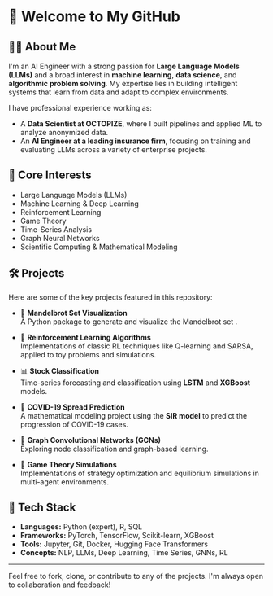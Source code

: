 # 👋 Welcome to My GitHub

## 👨‍💻 About Me

I'm an AI Engineer with a strong passion for **Large Language Models (LLMs)** and a broad interest in **machine learning**, **data science**, and **algorithmic problem solving**. My expertise lies in building intelligent systems that learn from data and adapt to complex environments.

I have professional experience working as:
- A **Data Scientist at OCTOPIZE**, where I built pipelines and applied ML to analyze anonymized data.
- An **AI Engineer at a leading insurance firm**, focusing on training and evaluating LLMs across a variety of enterprise projects.

## 🧠 Core Interests

- Large Language Models (LLMs)
- Machine Learning & Deep Learning
- Reinforcement Learning
- Game Theory
- Time-Series Analysis
- Graph Neural Networks
- Scientific Computing & Mathematical Modeling

## 🛠️ Projects

Here are some of the key projects featured in this repository:

- 🎨 **Mandelbrot Set Visualization**  
  A Python package to generate and visualize the Mandelbrot set .

- 🔁 **Reinforcement Learning Algorithms**  
  Implementations of classic RL techniques like Q-learning and SARSA, applied to toy problems and simulations.

- 📊 **Stock Classification**  
  Time-series forecasting and classification using **LSTM** and **XGBoost** models.

- 🧬 **COVID-19 Spread Prediction**  
  A mathematical modeling project using the **SIR model** to predict the progression of COVID-19 cases.

- 🧠 **Graph Convolutional Networks (GCNs)**  
  Exploring node classification and graph-based learning.

- 🎲 **Game Theory Simulations**  
  Implementations of strategy optimization and equilibrium simulations in multi-agent environments.

## 🧰 Tech Stack

- **Languages:** Python (expert), R, SQL  
- **Frameworks:** PyTorch, TensorFlow, Scikit-learn, XGBoost  
- **Tools:** Jupyter, Git, Docker, Hugging Face Transformers  
- **Concepts:** NLP, LLMs, Deep Learning, Time Series, GNNs, RL

---

Feel free to fork, clone, or contribute to any of the projects. I'm always open to collaboration and feedback!

